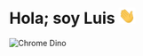   # Hola; soy Luis  <img src="https://github.com/ABSphreak/ABSphreak/blob/master/gifs/Hi.gif" width="30px"></h2> </div> 

![Chrome Dino](https://mir-s3-cdn-cf.behance.net/project_modules/max_1200/4ff07986208593.5d9a654e92f36.gif)
